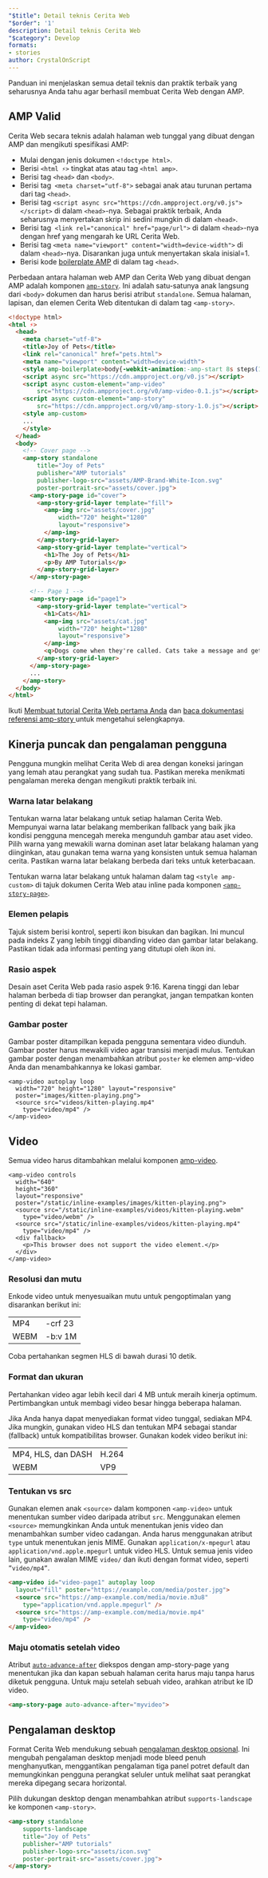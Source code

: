 ```yaml
---
"$title": Detail teknis Cerita Web
"$order": '1'
description: Detail teknis Cerita Web
"$category": Develop
formats:
- stories
author: CrystalOnScript
---
```


Panduan ini menjelaskan semua detail teknis dan praktik terbaik yang seharusnya Anda tahu agar berhasil membuat Cerita Web dengan AMP.

## AMP Valid

Cerita Web secara teknis adalah halaman web tunggal yang dibuat dengan AMP dan mengikuti spesifikasi AMP:

- Mulai dengan jenis dokumen `<!doctype html>`.
- Berisi `<html ⚡>` tingkat atas atau tag `<html amp>`.
- Berisi tag `<head>` dan `<body>`.
- Berisi tag` <meta charset="utf-8">` sebagai anak atau turunan pertama dari tag `<head>`.
- Berisi tag `<script async src="https://cdn.ampproject.org/v0.js"></script>` di dalam `<head>`-nya. Sebagai praktik terbaik, Anda seharusnya menyertakan skrip ini sedini mungkin di dalam `<head>`.
- Berisi tag` <link rel="canonical" href="page/url">` di dalam `<head>`-nya dengan href yang mengarah ke URL Cerita Web.
- Berisi tag `<meta name="viewport" content="width=device-width">` di dalam `<head>`-nya. Disarankan juga untuk menyertakan skala inisial=1.
- Berisi kode  [boilerplate AMP](https://amp.dev/documentation/guides-and-tutorials/learn/spec/amp-boilerplate/?format=websites) di dalam tag `<head>`.

Perbedaan antara halaman web AMP dan Cerita Web yang dibuat dengan AMP adalah komponen [`amp-story`](https://amp.dev/documentation/components/amp-story/?format=stories). Ini adalah satu-satunya anak langsung dari `<body>` dokumen dan harus berisi atribut `standalone`. Semua halaman, lapisan, dan elemen Cerita Web ditentukan di dalam tag `<amp-story>`.

```html
<!doctype html>
<html ⚡>
  <head>
    <meta charset="utf-8">
    <title>Joy of Pets</title>
    <link rel="canonical" href="pets.html">
    <meta name="viewport" content="width=device-width">
    <style amp-boilerplate>body{-webkit-animation:-amp-start 8s steps(1,end) 0s 1 normal both;-moz-animation:-amp-start 8s steps(1,end) 0s 1 normal both;-ms-animation:-amp-start 8s steps(1,end) 0s 1 normal both;animation:-amp-start 8s steps(1,end) 0s 1 normal both}@-webkit-keyframes -amp-start{from{visibility:hidden}to{visibility:visible}}@-moz-keyframes -amp-start{from{visibility:hidden}to{visibility:visible}}@-ms-keyframes -amp-start{from{visibility:hidden}to{visibility:visible}}@-o-keyframes -amp-start{from{visibility:hidden}to{visibility:visible}}@keyframes -amp-start{from{visibility:hidden}to{visibility:visible}}</style><noscript><style amp-boilerplate>body{-webkit-animation:none;-moz-animation:none;-ms-animation:none;animation:none}</style></noscript>
    <script async src="https://cdn.ampproject.org/v0.js"></script>
    <script async custom-element="amp-video"
        src="https://cdn.ampproject.org/v0/amp-video-0.1.js"></script>
    <script async custom-element="amp-story"
        src="https://cdn.ampproject.org/v0/amp-story-1.0.js"></script>
    <style amp-custom>
    ...
    </style>
  </head>
  <body>
    <!-- Cover page -->
    <amp-story standalone
        title="Joy of Pets"
        publisher="AMP tutorials"
        publisher-logo-src="assets/AMP-Brand-White-Icon.svg"
        poster-portrait-src="assets/cover.jpg">
      <amp-story-page id="cover">
        <amp-story-grid-layer template="fill">
          <amp-img src="assets/cover.jpg"
              width="720" height="1280"
              layout="responsive">
          </amp-img>
        </amp-story-grid-layer>
        <amp-story-grid-layer template="vertical">
          <h1>The Joy of Pets</h1>
          <p>By AMP Tutorials</p>
        </amp-story-grid-layer>
      </amp-story-page>

      <!-- Page 1 -->
      <amp-story-page id="page1">
        <amp-story-grid-layer template="vertical">
          <h1>Cats</h1>
          <amp-img src="assets/cat.jpg"
              width="720" height="1280"
              layout="responsive">
          </amp-img>
          <q>Dogs come when they're called. Cats take a message and get back to you. --Mary Bly</q>
        </amp-story-grid-layer>
      </amp-story-page>
      ...
    </amp-story>
  </body>
</html>
```

Ikuti [Membuat tutorial Cerita Web pertama Anda](../start/visual_story/?format=stories) dan [baca dokumentasi referensi amp-story ](../../components/reference/amp-story/?format=stories)untuk mengetahui selengkapnya.

## Kinerja puncak dan pengalaman pengguna

Pengguna mungkin melihat Cerita Web di area dengan koneksi jaringan yang lemah atau perangkat yang sudah tua. Pastikan mereka menikmati pengalaman mereka dengan mengikuti praktik terbaik ini.

### Warna latar belakang

Tentukan warna latar belakang untuk setiap halaman Cerita Web. Mempunyai warna latar belakang memberikan fallback yang baik jika kondisi pengguna mencegah mereka mengunduh gambar atau aset video. Pilih warna yang mewakili warna dominan aset latar belakang halaman yang diinginkan, atau gunakan tema warna yang konsisten untuk semua halaman cerita. Pastikan warna latar belakang berbeda dari teks untuk keterbacaan.

Tentukan warna latar belakang untuk halaman dalam tag `<style amp-custom>` di tajuk dokumen Cerita Web atau inline pada komponen [`<amp-story-page>`](https://amp.dev/documentation/components/amp-story-page/?format=stories).

### Elemen pelapis

Tajuk sistem berisi kontrol, seperti ikon bisukan dan bagikan. Ini muncul pada indeks Z yang lebih tinggi dibanding video dan gambar latar belakang. Pastikan tidak ada informasi penting yang ditutupi oleh ikon ini.

### Rasio aspek

Desain aset Cerita Web pada rasio aspek 9:16. Karena tinggi dan lebar halaman berbeda di tiap browser dan perangkat, jangan tempatkan konten penting di dekat tepi halaman.

### Gambar poster

Gambar poster ditampilkan kepada pengguna sementara video diunduh. Gambar poster harus mewakili video agar transisi menjadi mulus. Tentukan gambar poster dengan menambahkan atribut `poster` ke elemen amp-video Anda dan menambahkannya ke lokasi gambar.

```
<amp-video autoplay loop
  width="720" height="1280" layout="responsive"
  poster="images/kitten-playing.png">
  <source src="videos/kitten-playing.mp4"
    type="video/mp4" />
</amp-video>
```

## Video

Semua video harus ditambahkan melalui komponen [amp-video](https://amp.dev/documentation/components/amp-video/?format=stories).

```
<amp-video controls
  width="640"
  height="360"
  layout="responsive"
  poster="/static/inline-examples/images/kitten-playing.png">
  <source src="/static/inline-examples/videos/kitten-playing.webm"
    type="video/webm" />
  <source src="/static/inline-examples/videos/kitten-playing.mp4"
    type="video/mp4" />
  <div fallback>
    <p>This browser does not support the video element.</p>
  </div>
</amp-video>
```

### Resolusi dan mutu

Enkode video untuk menyesuaikan mutu untuk pengoptimalan yang disarankan berikut ini:

<table>
  <tr>
   <td>MP4</td>
   <td>-crf 23</td>
  </tr>
  <tr>
   <td>WEBM</td>
   <td>-b:v 1M</td>
  </tr>
</table>

Coba pertahankan segmen HLS di bawah durasi 10 detik.

### Format dan ukuran

Pertahankan video agar lebih kecil dari 4 MB untuk meraih kinerja optimum. Pertimbangkan untuk membagi video besar hingga beberapa halaman.

Jika Anda hanya dapat menyediakan format video tunggal, sediakan MP4. Jika mungkin, gunakan video HLS dan tentukan MP4 sebagai standar (fallback) untuk kompatibilitas browser. Gunakan kodek video berikut ini:

<table>
  <tr>
   <td>MP4, HLS, dan DASH</td>
   <td>H.264</td>
  </tr>
  <tr>
   <td>WEBM</td>
   <td>VP9</td>
  </tr>
</table>

### Tentukan <source> vs src</source>

Gunakan elemen anak `<source>` dalam komponen `<amp-video>` untuk menentukan sumber video daripada atribut `src`. Menggunakan elemen `<source>` memungkinkan Anda untuk menentukan jenis video dan menambahkan sumber video cadangan. Anda harus menggunakan atribut `type` untuk menentukan jenis MIME. Gunakan `application/x-mpegurl` atau `application/vnd.apple.mpegurl` untuk video HLS. Untuk semua jenis video lain, gunakan awalan MIME `video/` dan ikuti dengan format video, seperti `”video/mp4”`.

```html
<amp-video id="video-page1" autoplay loop
  layout="fill" poster="https://example.com/media/poster.jpg">
  <source src="https://amp-example.com/media/movie.m3u8"
    type="application/vnd.apple.mpegurl" />
  <source src="https://amp-example.com/media/movie.mp4"
    type="video/mp4" />
</amp-video>
```

### Maju otomatis setelah video

Atribut [`auto-advance-after`](https://amp.dev/documentation/components/amp-story-page/?format=stories#auto-advance-after-%5Boptional%5D) diekspos dengan amp-story-page yang menentukan jika dan kapan sebuah halaman cerita harus maju tanpa harus diketuk pengguna. Untuk maju setelah sebuah video, arahkan atribut ke ID video.

```html
<amp-story-page auto-advance-after="myvideo">
```

## Pengalaman desktop

Format Cerita Web mendukung sebuah [pengalaman desktop opsional](https://github.com/ampproject/amphtml/blob/master/extensions/amp-story/amp-story.md#landscape-orientation-and-full-bleed-desktop-experience-opt-in). Ini mengubah pengalaman desktop menjadi mode bleed penuh menghanyutkan, menggantikan pengalaman tiga panel potret default dan memungkinkan pengguna perangkat seluler untuk melihat saat perangkat mereka dipegang secara horizontal.

Pilih dukungan desktop dengan menambahkan atribut `supports-landscape` ke komponen `<amp-story>`.

```html
<amp-story standalone
    supports-landscape
    title="Joy of Pets"
    publisher="AMP tutorials"
    publisher-logo-src="assets/icon.svg"
    poster-portrait-src="assets/cover.jpg">
</amp-story>
```
